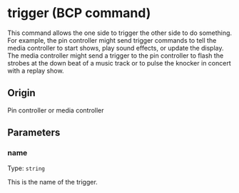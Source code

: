 # trigger (BCP command)
This command allows the one side to trigger the other side to do something. For example, the pin controller might send trigger commands to tell the media controller to start shows, play sound effects, or update the display. The media controller might send a trigger to the pin controller to flash the strobes at the down beat of a music track or to pulse the knocker in concert with a replay show.

## Origin
Pin controller or media controller

## Parameters
### name
Type: `string`

This is the name of the trigger.
